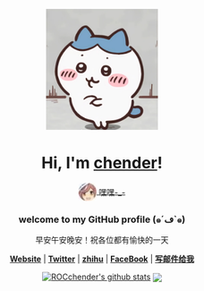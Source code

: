 <p align="center">
  <a href="">
    <img src="img/wusaba.png" width="200"/>
  </a>
</p>

<h1 align="center">Hi, I'm <a href="">chender</a>!</h1>
<p align="center">
  <a href="">
    <img src="img/manbo.jpg" alt="chender" style="vertical-align: middle; width: 32px; height: 32px;">
    <span style="vertical-align: middle;">嘿嘿-_-</span>
  </a>
</p>
<h3 align="center">welcome to my GitHub profile (๑´ڡ`๑)</h3>

<p align="center">早安午安晚安！祝各位都有愉快的一天</p>

<p align="center">
  <strong><a href="https://chender.dpdns.org/">Website</a></strong> |
  <strong><a href="https://x.com/ROCchender">Twitter</a></strong> |
  <strong><a href="https://www.zhihu.com/people/chender-67">zhihu</a></strong> |
  <strong><a href="https://www.facebook.com/profile.php?id=100011327460170">FaceBook</a></strong> |
  <strong><a href="mailto:outlook_0FABF433B158322A@outlook.com">写邮件给我</a></strong>
</p>

<p align="center">
  <a href="https://github.com/ROCchender"><img src="https://github-readme-stats.vercel.app/api?username=ROCchender&hide_border=true&show_icons=true" alt="ROCchender's github stats"></a> <a> <img align="center" src="https://github-readme-stats.vercel.app/api/top-langs/?username=ROCchender&layout=compact&theme=buefy&hide_border=true" /> </a> 
</p>



<!--

Here are some ideas to get you started:

- 🔭 I’m currently working on ...
- 🌱 I’m currently learning ...
- 👯 I’m looking to collaborate on ...
- 🤔 I’m looking for help with ...
- 💬 Ask me about ...
- 📫 How to reach me: ...
- 😄 Pronouns: ...
- ⚡ Fun fact: ...
-->


